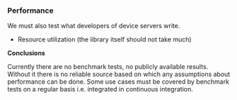 ### Performance


We must also test what developers of device servers write.

- Resource utilization (the library itself should not take much)

**Conclusions**

Currently there are no benchmark tests, no publicly available results. Without it there is no reliable source based on which any assumptions about performance can be done. Some use cases must be covered by benchmark tests on a regular basis i.e. integrated in continuous integration. 
